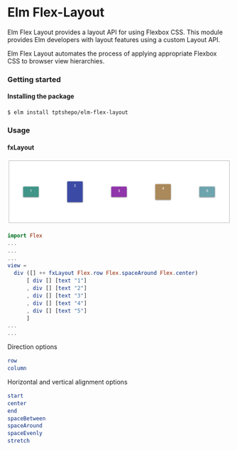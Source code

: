 # Elm Flex-Layout

Elm Flex Layout provides a layout API for using Flexbox CSS. This module provides Elm developers with layout features using a custom Layout API.

Elm Flex Layout automates the process of applying appropriate Flexbox CSS to browser view hierarchies.

### Getting started

#### Installing the package

```
$ elm install tptshepo/elm-flex-layout
```

### Usage

#### fxLayout

![image](docs/assets/images/row_spacearound_center.png)

```elm
import Flex
...
...
...
view =
  div ([] ++ fxLayout Flex.row Flex.spaceAround Flex.center)
      [ div [] [text "1"]
      , div [] [text "2"]
      , div [] [text "3"]
      , div [] [text "4"]
      , div [] [text "5"]
      ]
...
...
```

Direction options

```elm
row
column
```

Horizontal and vertical alignment options

```elm
start
center
end
spaceBetween
spaceAround
spaceEvenly
stretch
```
